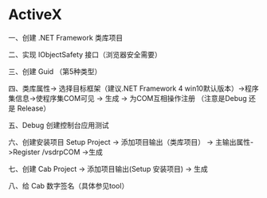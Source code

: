 # ActiveX
一、创建 .NET Framework 类库项目

二、实现 IObjectSafety 接口（浏览器安全需要）

三、创建 Guid （第5种类型）

四、类库属性-> 选择目标框架（建议.NET Framework 4 win10默认版本）->程序集信息->使程序集COM可见 -> 生成 ->  为COM互相操作注册 （注意是Debug 还是 Release）

五、Debug  创建控制台应用测试

六、创建安装项目 Setup Project -> 添加项目输出（类库项目） -> 主输出属性->Register /vsdrpCOM ->生成

七、创建 Cab Project -> 添加项目输出(Setup 安装项目) -> 生成

八、给 Cab 数字签名（具体参见tool）
